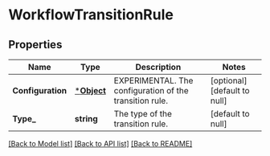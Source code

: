 # WorkflowTransitionRule

## Properties
Name | Type | Description | Notes
------------ | ------------- | ------------- | -------------
**Configuration** | [***Object**](.md) | EXPERIMENTAL. The configuration of the transition rule. | [optional] [default to null]
**Type_** | **string** | The type of the transition rule. | [default to null]

[[Back to Model list]](../README.md#documentation-for-models) [[Back to API list]](../README.md#documentation-for-api-endpoints) [[Back to README]](../README.md)

